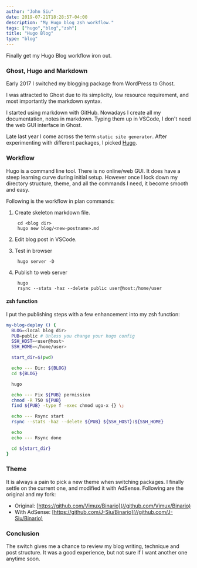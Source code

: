 ```yaml
---
author: "John Siu"
date: 2019-07-21T18:28:57-04:00
description: "My Hugo blog zsh workflow."
tags: ["hugo","blog","zsh"]
title: "Hugo Blog"
type: "blog"
---
```


Finally get my Hugo Blog workflow iron out.
<!--more-->

### Ghost, Hugo and Markdown

Early 2017 I switched my blogging package from WordPress to Ghost.

I was attracted to Ghost due to its simplicity, low resource requirement, and most importantly the markdown syntax.

I started using markdown with GitHub. Nowadays I create all my documentation, notes in markdown. Typing them up in VSCode, I don't need the web GUI interface in Ghost.

Late last year I come across the term `static site generator`. After experimenting with different packages, I picked [Hugo](//gohugo.io/).

### Workflow

Hugo is a command line tool. There is no online/web GUI. It does have a steep learning curve during initial setup. However once I lock down my directory structure, theme, and all the commands I need, it become smooth and easy.

Following is the workflow in plan commands:

1. Create skeleton markdown file.

        cd <blog dir>
        hugo new blog/<new-postname>.md

2. Edit blog post in VSCode.

3. Test in browser

        hugo server -D

4. Publish to web server

        hugo
        rsync --stats -haz --delete public user@host:/home/user

#### zsh function

I put the publishing steps with a few enhancement into my zsh function:

```zsh
my-blog-deploy () {
  BLOG=<local blog dir>
  PUB=public # Unless you change your hugo config
  SSH_HOST=<user@host>
  SSH_HOME=</home/user>

  start_dir=$(pwd)

  echo --- Dir: ${BLOG}
  cd ${BLOG}

  hugo

  echo --- Fix ${PUB} permission
  chmod -R 750 ${PUB}
  find ${PUB} -type f -exec chmod ugo-x {} \;

  echo --- Rsync start
  rsync --stats -haz --delete ${PUB} ${SSH_HOST}:${SSH_HOME}

  echo
  echo --- Rsync done

  cd ${start_dir}
}
```

### Theme

It is always a pain to pick a new theme when switching packages. I finally settle on the current one, and modified it with AdSense. Following are the original and my fork:

- Original: [https://github.com/Vimux/Binario](//github.com/Vimux/Binario)
- With AdSense: [https://github.com/J-Siu/Binario](//github.com/J-Siu/Binario)

### Conclusion

The switch gives me a chance to review my blog writing, technique and post structure. It was a good experience, but not sure if I want another one anytime soon.
